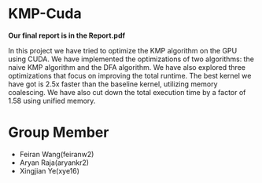 # KMP-Cuda
**Our final report is in the Report.pdf**

In this project we have tried to optimize the KMP algorithm on the GPU using CUDA. We have implemented the optimizations of two algorithms: the naive KMP algorithm and the DFA algorithm. We have also explored three optimizations that focus on improving the total runtime. The best kernel we have got is 2.5x faster than the baseline kernel, utilizing memory coalescing. We have also cut down the total execution time by a factor of 1.58 using unified memory.
<!-- 
# Status( May 8, 2023):
* State machine kernel updated on branch xye16/state_machine.
* With 1G text, the runtime of the kernel is only ~2.75ms, while the total time including cudaMemcpy is ~45ms. 
* Next steps, experiment with parameters to get the optimal performance. -->

<!-- # Meeting 1 Overview:
Last week, we implemented the serial code for KMP and ran it on a basic dataset, on the RAI server. Currently, we are working on the basic kernel for KMP. In the following weeks, we aim to improve the performance by making dynamic use of shared and constant memory for Longest Prefix Suffix table (size of the table decides the type of memory), and use of streams to overlap data loading and computations. Also, we would work on preparing a more comprehensive dataset to give better performance metrics.
 -->

# Group Member
* Feiran Wang(feiranw2)
* Aryan Raja(aryankr2)
* Xingjian Ye(xye16)


